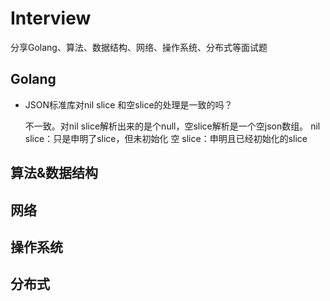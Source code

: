 # Interview

分享Golang、算法、数据结构、网络、操作系统、分布式等面试题

## Golang

- JSON标准库对nil slice 和空slice的处理是一致的吗？

   不一致。对nil slice解析出来的是个null，空slice解析是一个空json数组。
   nil slice：只是申明了slice，但未初始化
   空 slice：申明且已经初始化的slice

## 算法&数据结构


## 网络


## 操作系统


## 分布式
